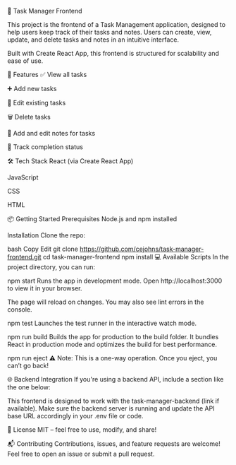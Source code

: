 📝 Task Manager Frontend

This project is the frontend of a Task Management application, designed to help users keep track of their tasks and notes. Users can create, view, update, and delete tasks and notes in an intuitive interface.

Built with Create React App, this frontend is structured for scalability and ease of use.

🚀 Features
✅ View all tasks

➕ Add new tasks

📝 Edit existing tasks

🗑️ Delete tasks

🧾 Add and edit notes for tasks

📆 Track completion status

🛠️ Tech Stack
React (via Create React App)

JavaScript

CSS

HTML

📦 Getting Started
Prerequisites
Node.js and npm installed

Installation
Clone the repo:

bash
Copy
Edit
git clone https://github.com/cejohns/task-manager-frontend.git
cd task-manager-frontend
npm install
💻 Available Scripts
In the project directory, you can run:

npm start
Runs the app in development mode.
Open http://localhost:3000 to view it in your browser.

The page will reload on changes.
You may also see lint errors in the console.

npm test
Launches the test runner in the interactive watch mode.

npm run build
Builds the app for production to the build folder.
It bundles React in production mode and optimizes the build for best performance.

npm run eject
⚠️ Note: This is a one-way operation. Once you eject, you can’t go back!

🌐 Backend Integration
If you're using a backend API, include a section like the one below:

This frontend is designed to work with the task-manager-backend (link if available).
Make sure the backend server is running and update the API base URL accordingly in your .env file or code.

📄 License
MIT – feel free to use, modify, and share!

📬 Contributing
Contributions, issues, and feature requests are welcome!
Feel free to open an issue or submit a pull request.


